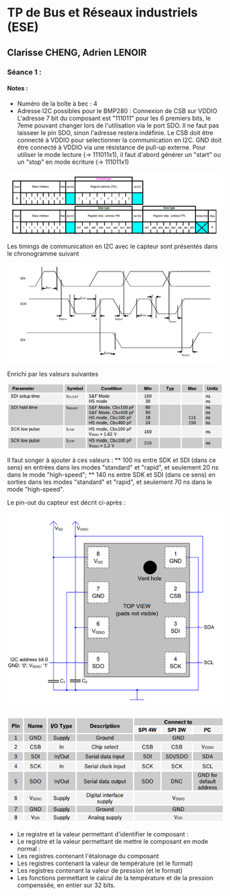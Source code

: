 # TP de Bus et Réseaux industriels (ESE)
## Clarisse CHENG, Adrien LENOIR

### Séance 1 :

#### Notes :
* Numéro de la boîte à bec : 4
* Adresse I2C possibles pour le BMP280 : Connexion de CSB sur VDDIO L'adresse 7 bit du composant est "111011" pour les 6 premiers bits, le 7eme pouvant changer lors de l'utilisation via le port SDO. Il ne faut pas laisseer le pin SDO, sinon l'adresse restera indéfinie. Le CSB doit être connecté à VDDIO pour selectionner la communication en I2C. GND doit être connecté à VDDIO via une résistance de pull-up externe. Pour utiliser le mode lecture (-> 111011x1), il faut d'abord générer un "start" ou un "stop" en mode écriture (-> 111011x1)

![img](Communication_I2C.png)

Les timings de communication en I2C avec le capteur sont présentés dans le chronogramme suivant

![img](Communication_I2C_diagram.png)

Enrichi par les valeurs suivantes

![img](Communication_I2C_timings.png)

Il faut songer à ajouter à ces valeurs :
** 100 ns entre SDK et SDI (dans ce sens) en entrées dans les modes "standard" et "rapid", et seulement 20 ns dans le mode "high-speed";
** 140 ns entre SDK et SDI (dans ce sens) en sorties dans les modes "standard" et "rapid", et seulement 70 ns dans le mode "high-speed".

Le pin-out du capteur est décrit ci-après :

![img](Communication_I2C_connexion.png)

![img](Communication_I2C_connexion_tab.png)

* Le registre et la valeur permettant d'identifier le composant :
* Le registre et la valeur permettant de mettre le composant en mode normal :
* Les registres contenant l'étalonage du composant
* Les registres contenant la valeur de température (et le format)
* Les registres contenant la valeur de pression (et le format)
* Les fonctions permettant le calcul de la température et de la pression compenssée, en entier sur 32 bits.
